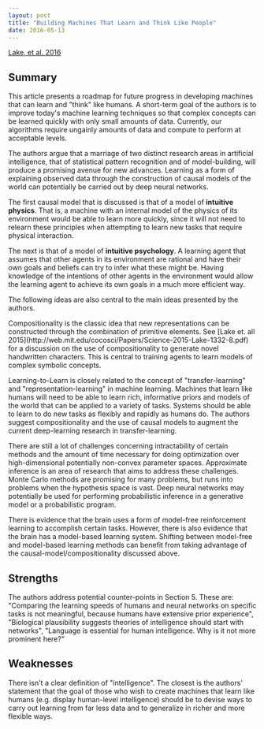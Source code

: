 ```yaml
---
layout: post
title: "Building Machines That Learn and Think Like People"
date: 2016-05-13
---
```

[Lake, et al. 2016](http://arxiv.org/pdf/1604.00289v2.pdf)

## Summary ##

This article presents a roadmap for future progress in developing machines that can learn and "think" like humans. A short-term goal of the authors is to improve today's machine learning techniques so that complex concepts can be learned quickly with only small amounts of data. Currently, our algorithms require ungainly amounts of data and compute to perform at acceptable levels.

<p>
The authors argue that a marriage of two distinct research areas in artificial intelligence, that of statistical pattern recognition and of model-building, will produce a promising avenue for new advances. Learning as a form of explaining observed data through the construction of causal models of the world can potentially be carried out by deep neural networks. 

<p>
The first causal model that is discussed is that of a model of <b>intuitive physics</b>. That is, a machine with an internal model of the physics of its environment would be able to learn more quickly, since it will not need to relearn these principles when attempting to learn new tasks that require physical interaction. 

<p>
The next is that of a model of <b>intuitive psychology</b>. A learning agent that assumes that other agents in its environment are rational and have their own goals and beliefs can try to infer what these might be. Having knowledge of the intentions of other agents in the environment would allow the learning agent to achieve its own goals in a much more efficient way.  

The following ideas are also central to the main ideas presented by the authors.
<p>
Compositionality is the classic idea that new representations can be constructed through the combination of primitive elements. See [Lake et. all 2015](http://web.mit.edu/cocosci/Papers/Science-2015-Lake-1332-8.pdf) for a discussion on the use of compositionality to generate novel handwritten characters. This is central to training agents to learn models of complex symbolic concepts. 

<p>
Learning-to-Learn is closely related to the concept of "transfer-learning" and "representation-learning" in machine learning. Machines that learn like humans will need to be able to learn rich, informative priors and models of the world that can be applied to a variety of tasks. Systems should be able to learn to do new tasks as flexibly and rapidly as humans do. The authors suggest compositionality and the use of causal models to augment the current deep-learning research in transfer-learning.

<p>
There are still a lot of challenges concerning intractability of certain methods and the amount of time necessary for doing optimization over high-dimensional potentially non-convex parameter spaces. Approximate inference is an area of research that aims to address these challenges. Monte Carlo methods are promising for many problems, but runs into problems when the hypothesis space is vast. Deep neural networks may potentially be used for performing probabilistic inference in a generative model or a probabilistic program. 

<p>
There is evidence that the brain uses a form of model-free reinforcement learning to accomplish certain tasks. However, there is also evidence that the brain has a model-based learning system. Shifting between model-free and model-based learning methods can benefit from taking advantage of the causal-model/compositionality discussed above. 

## Strengths ## 

The authors address potential counter-points in Section 5. These are: "Comparing the learning speeds of humans and neural networks on specific tasks is not meaningful, because humans have extensive prior experience", "Biological plausibility suggests theories of intelligence should start with networks", "Language is essential for human intelligence. Why is it not more prominent here?"

## Weaknesses ## 

There isn't a clear definition of "intelligence". The closest is the authors' statement that the goal of those who wish to create machines that learn like humans (e.g. display human-level intelligence) should be to devise ways to carry out learning from far less data and to generalize in richer and more flexible ways.
